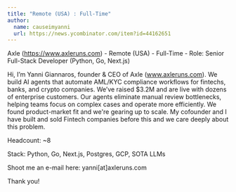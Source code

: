 ```yaml
---
title: "Remote (USA) : Full-Time"
author:
  name: causeimyanni
  url: https://news.ycombinator.com/item?id=44162651
---
```

Axle (<a href="https:&#x2F;&#x2F;www.axleruns.com" rel="nofollow">https:&#x2F;&#x2F;www.axleruns.com</a>) - Remote (USA) - Full-Time - Role: Senior Full-Stack Developer (Python, Go, Next.js)

Hi, I’m Yanni Giannaros, founder &amp; CEO of Axle (www.axleruns.com). We build AI agents that automate AML&#x2F;KYC compliance workflows for fintechs, banks, and crypto companies. We’ve raised $3.2M and are live with dozens of enterprise customers. Our agents eliminate manual review bottlenecks, helping teams focus on complex cases and operate more efficiently. We found product-market fit and we&#x27;re gearing up to scale. My cofounder and I have built and sold Fintech companies before this and we care deeply about this problem.

Headcount: ~8

Stack: Python, Go, Next.js, Postgres, GCP, SOTA LLMs

Shoot me an e-mail here: yanni[at]axleruns.com

Thank you!
<JobApplication />

